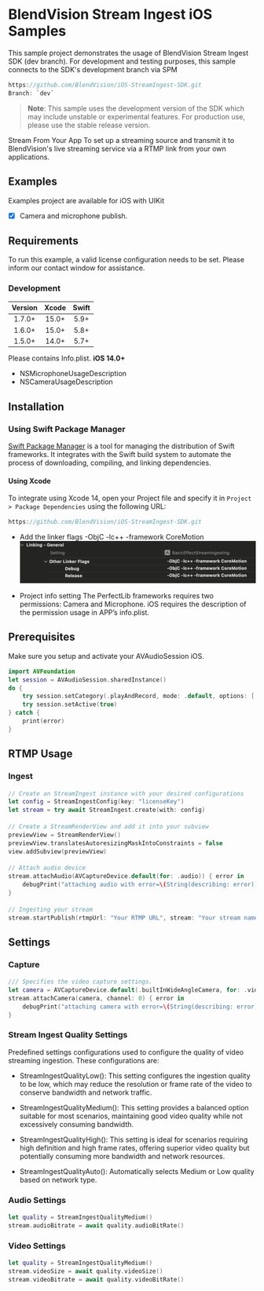 # BlendVision Stream Ingest iOS Samples

This sample project demonstrates the usage of BlendVision Stream Ingest SDK (dev branch).
For development and testing purposes, this sample connects to the SDK's development branch via SPM
```swift
https://github.com/BlendVision/iOS-StreamIngest-SDK.git
Branch: `dev`
```

> **Note**: This sample uses the development version of the SDK which may include unstable or experimental features. For production use, please use the stable release version.

Stream From Your App
To set up a streaming source and transmit it to BlendVision's live streaming service via a RTMP link from your own applications.

## Examples
Examples project are available for iOS with UIKit
- [x] Camera and microphone publish.

## Requirements
To run this example, a valid license configuration needs to be set. Please inform our contact window for assistance.

### Development
|Version|Xcode|Swift|
|:----:|:----:|:----:|
|1.7.0+|15.0+|5.9+|
|1.6.0+|15.0+|5.8+|
|1.5.0+|14.0+|5.7+|

Please contains Info.plist.
**iOS 14.0+**
* NSMicrophoneUsageDescription
* NSCameraUsageDescription

## Installation
### Using Swift Package Manager
[Swift Package Manager](https://www.swift.org/documentation/package-manager/) is a tool for managing the distribution of Swift frameworks. It integrates with the Swift build system to automate the process of downloading, compiling, and linking dependencies.

#### Using Xcode
To integrate using Xcode 14, open your Project file and specify it in `Project > Package Dependencies` using the following URL:
```swift
https://github.com/BlendVision/iOS-StreamIngest-SDK.git
```

- Add the linker flags -ObjC -lc++ -framework CoreMotion
![linker flags](Assets/linker_flags.png)

- Project info setting
The PerfectLib frameworks requires two permissions: Camera and Microphone. iOS requires the description of the permission usage in APP’s info.plist.

## Prerequisites
Make sure you setup and activate your AVAudioSession iOS.
```swift
import AVFoundation
let session = AVAudioSession.sharedInstance()
do {
    try session.setCategory(.playAndRecord, mode: .default, options: [.defaultToSpeaker, .allowBluetooth])
    try session.setActive(true)
} catch {
    print(error)
}
```

## RTMP Usage
### Ingest
```swift
// Create an StreamIngest instance with your desired configurations
let config = StreamIngestConfig(key: "licenseKey")
let stream = try await StreamIngest.create(with: config)

// Create a StreamRenderView and add it into your subview
previewView = StreamRenderView()
previewView.translatesAutoresizingMaskIntoConstraints = false
view.addSubview(previewView)

// Attach audio device
stream.attachAudio(AVCaptureDevice.default(for: .audio)) { error in
    debugPrint("attaching audio with error=\(String(describing: error))")
}

// Ingesting your stream
stream.startPublish(rtmpUrl: "Your RTMP URL", stream: "Your stream name")
```

## Settings
### Capture
```swift
/// Specifies the video capture settings.
let camera = AVCaptureDevice.default(.builtInWideAngleCamera, for: .video, position: currentPosition)
stream.attachCamera(camera, channel: 0) { error in
    debugPrint("attaching camera with error=\(String(describing: error))")
}
```
### Stream Ingest Quality Settings
Predefined settings configurations used to configure the quality of video streaming ingestion. 
These configurations are:

- StreamIngestQualityLow(): This setting configures the ingestion quality to be low, which may reduce the resolution or frame rate of the video to conserve bandwidth and network traffic.

- StreamIngestQualityMedium(): This setting provides a balanced option suitable for most scenarios, maintaining good video quality while not excessively consuming bandwidth.

- StreamIngestQualityHigh(): This setting is ideal for scenarios requiring high definition and high frame rates, offering superior video quality but potentially consuming more bandwidth and network resources.

- StreamIngestQualityAuto(): Automatically selects Medium or Low quality based on network type.


### Audio Settings
```swift
let quality = StreamIngestQualityMedium()
stream.audioBitrate = await quality.audioBitRate()
```
### Video Settings
```swift
let quality = StreamIngestQualityMedium()
stream.videoSize = await quality.videoSize()
stream.videoBitrate = await quality.videoBitRate()
```
